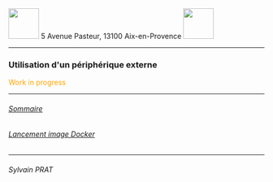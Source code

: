 <img style="height: 60px;" src="http://www.lpl-aix.fr/wp-content/uploads/2018/04/LPL_240_180.jpg" />
5 Avenue Pasteur, 13100 Aix-en-Provence

<img style="height: 60px;position: right" src="https://d1.awsstatic.com/acs/characters/Logos/Docker-Logo_Horizontel_279x131.b8a5c41e56b77706656d61080f6a0217a3ba356d.png" />

***

###  Utilisation d'un périphérique externe

<div style='color: orange'>Work in progress</div>

---

###### <a href="https://github.com/sylvain-prat/DocDocker/blob/master/README.md">Sommaire</a>
###### <a href="https://github.com/sylvain-prat/DocDocker/blob/master/Lancer_une_image_docker/lancement_image_docker.md">Lancement image Docker</a>

---
###### Sylvain PRAT
